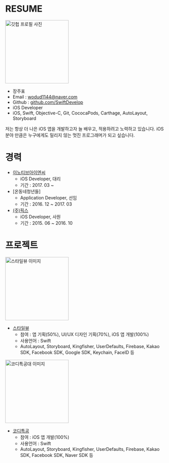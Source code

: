 # RESUME

<img alt="깃헙 프로필 사진" src="https://avatars2.githubusercontent.com/u/31886139?s=400&u=0cb30065290dbad6f46c3405175399b7dc424bc3&v=4" width="200">

* 장주표
* Email : wodud1144@naver.com
* Github : [github.com/SwiftDevelop](https://github.com/SwiftDevelop)
* iOS Developer
* iOS, Swift, Objective-C, Git, CococaPods, Carthage, AutoLayout, Storyboard

저는 항상 더 나은 iOS 앱을 개발하고자 늘 배우고, 적용하려고 노력하고 있습니다. iOS 분야 만큼은 누구에게도 밀리지 않는 멋진 프로그래머가 되고 싶습니다.

# 경력

* [이노티브아이엔씨](https://innotiveinc.co.kr)
  - iOS Developer, 대리
  - 기간 : 2017. 03 ~
* [온동네청년들]
  - Application Developer, 선임
  - 기간 : 2016. 12 ~ 2017. 03
* [(주)픽스](https://www.fixinc.co.kr/html/00_main/)
  - iOS Developer, 사원
  - 기간 : 2015. 06 ~ 2016. 10
  
  
# 프로젝트

<img alt="스타일뷰 이미지" src="https://is1-ssl.mzstatic.com/image/thumb/Purple113/v4/99/bc/b4/99bcb451-4d7c-c044-930c-0f668a834656/AppIcon-0-0-1x_U007emarketing-0-0-0-7-0-0-sRGB-0-0-0-GLES2_U002c0-512MB-85-220-0-0.png/460x0w.png" width="200">

* [스타일뷰](https://apps.apple.com/kr/app/스타일뷰-styleview/id1181523981)
  - 참여 : 앱 기획(50%), UI/UX 디자인 기획(70%), iOS 앱 개발(100%)
  - 사용언어 : Swift
  - AutoLayout, Storyboard, Kingfisher, UserDefaults, Firebase, Kakao SDK, Facebook SDK, Google SDK, Keychain, FaceID 등
  
<img alt="코디특공대 이미지" src="https://is4-ssl.mzstatic.com/image/thumb/Purple113/v4/02/69/da/0269da71-cb23-0763-a525-ed76838e7000/AppIcon-0-0-1x_U007emarketing-0-0-0-5-0-0-sRGB-0-0-0-GLES2_U002c0-512MB-85-220-0-0.png/230x0w.png" width="200">

* [코디특공](https://apps.apple.com/kr/app/코디특공대/id1262951849)
  - 참여 : iOS 앱 개발(100%)
  - 사용언어 : Swift
  - AutoLayout, Storyboard, Kingfisher, UserDefaults, Firebase, Kakao SDK, Facebook SDK, Naver SDK  등
